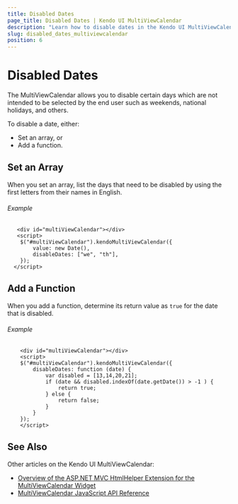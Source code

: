 ```yaml
---
title: Disabled Dates
page_title: Disabled Dates | Kendo UI MultiViewCalendar
description: "Learn how to disable dates in the Kendo UI MultiViewCalendar widget."
slug: disabled_dates_multiviewcalendar
position: 6
---
```


# Disabled Dates

The MultiViewCalendar allows you to disable certain days which are not intended to be selected by the end user such as weekends, national holidays, and others.

To disable a date, either:

* Set an array, or
* Add a function.

## Set an Array

When you set an array, list the days that need to be disabled by using the first letters from their names in English.

###### Example

```dojo
   <div id="multiViewCalendar"></div>
   <script>
    $("#multiViewCalendar").kendoMultiViewCalendar({
		value: new Date(),
		disableDates: ["we", "th"],
	});
  </script>
```

## Add a Function

When you add a function, determine its return value as `true` for the date that is disabled.

###### Example

```dojo
    <div id="multiViewCalendar"></div>
    <script>
    $("#multiViewCalendar").kendoMultiViewCalendar({
        disableDates: function (date) {
            var disabled = [13,14,20,21];
            if (date && disabled.indexOf(date.getDate()) > -1 ) {
                return true;
            } else {
                return false;
            }
        }
	});
    </script>
```

## See Also

Other articles on the Kendo UI MultiViewCalendar:

* [Overview of the ASP.NET MVC HtmlHelper Extension for the MultiViewCalendar Widget](/aspnet-mvc/helpers/multiviewcalendar/overview)
* [MultiViewCalendar JavaScript API Reference](/api/javascript/ui/multiviewcalendar)
